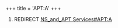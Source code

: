 +++
title = 'APT:A'
+++

1.  REDIRECT [NS_and_APT
    Services#APT:A](NS_and_APT_Services#APT:A "wikilink")
